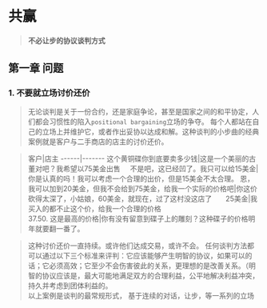 # 共赢

> #### 不必让步的协议谈判方式

## 第一章 问题   

### 1. 不要就立场讨价还价  


> 无论谈判是关于一份合约，还是家庭争论，甚至是国家之间的和平协定，人们都会习惯性的陷入`positional bargaining`立场的争夺。
每个人都站在自己的立场上并维护它，或者作出妥协以达成和解。这种谈判的小步曲的经典案例就是客户与二手商店的店主的讨价还价。

>客户|店主
------|-------
这个黄铜碟你到底要卖多少钱|这是一个美丽的古董对吧？我希望以75美金出售    
不是吧，这已经凹了。我只可以给15美金|你是认真的吗！我可以考虑一个合理的出价，但是15美金不太合理。 
恩，我可以加到20美金，但我不会给到75美金，给我一个实际的价格吧|你这价砍得太深了，小姑娘，60美金，就现在，过了这村没这店了      
25美金|我买入的都不止这个价，给我一个合理的价格      
37.50. 这是最高的价格|你有没有留意到碟子上的雕刻？这种碟子的价格明年就要翻一番了。   

>  这种讨价还价一直持续。或许他们达成交易，或许不会。
任何谈判方法都可以通过以下三个标准来评判：它应该能够产生明智的协议，如果可以的话；它必须高效；它至少不会伤害彼此的关系，更理想的是改善关系。（明智的协议应该是，最大可能地满足双方的合理利益，公平地解决利益冲突，持久并考虑到团体利益的。  
以上案例是谈判的最常规形式， 基于连续的对话，让步，等一系列的立场
